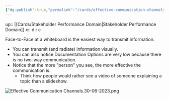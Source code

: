 ```yaml
---
{"dg-publish":true,"permalink":"/cards/effective-communication-channels/"}
---
```


up:: [[Cards/Stakeholder Performance Domain\|Stakeholder Performance Domain]] 
x:: 
d:: c

Face-to-Face at a whiteboard is the easiest way to transmit information. 
- You can transmit (and radiate) information visually.
- You can also notice Documentation Options are very low because there is no two-way communication. 
- Notice that the more "person" you see, the more effective the communication is. 
	- Think how people would rather see a video of someone explaining a topic than a slideshow. 

![Effective Communication Channels.30-06-2023.png](/img/user/Extras/Images/Effective%20Communication%20Channels.30-06-2023.png)